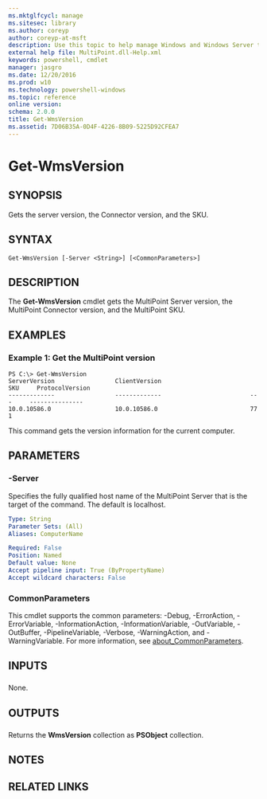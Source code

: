```yaml
---
ms.mktglfcycl: manage
ms.sitesec: library
ms.author: coreyp
author: coreyp-at-msft
description: Use this topic to help manage Windows and Windows Server technologies with Windows PowerShell.
external help file: MultiPoint.dll-Help.xml
keywords: powershell, cmdlet
manager: jasgro
ms.date: 12/20/2016
ms.prod: w10
ms.technology: powershell-windows
ms.topic: reference
online version: 
schema: 2.0.0
title: Get-WmsVersion
ms.assetid: 7D06B35A-0D4F-4226-8B09-5225D92CFEA7
---
```


# Get-WmsVersion

## SYNOPSIS
Gets the server version, the Connector version, and the SKU.

## SYNTAX

```
Get-WmsVersion [-Server <String>] [<CommonParameters>]
```

## DESCRIPTION
The **Get-WmsVersion** cmdlet gets the MultiPoint Server version, the MultiPoint Connector version, and the MultiPoint SKU.

## EXAMPLES

### Example 1: Get the MultiPoint version
```
PS C:\> Get-WmsVersion
ServerVersion                 ClientVersion                         SKU     ProtocolVersion
-------------                 -------------                         ---     ---------------
10.0.10586.0                  10.0.10586.0                          77      1
```

This command gets the version information for the current computer.

## PARAMETERS

### -Server
Specifies the fully qualified host name of the MultiPoint Server that is the target of the command.
The default is localhost.

```yaml
Type: String
Parameter Sets: (All)
Aliases: ComputerName

Required: False
Position: Named
Default value: None
Accept pipeline input: True (ByPropertyName)
Accept wildcard characters: False
```

### CommonParameters
This cmdlet supports the common parameters: -Debug, -ErrorAction, -ErrorVariable, -InformationAction, -InformationVariable, -OutVariable, -OutBuffer, -PipelineVariable, -Verbose, -WarningAction, and -WarningVariable. For more information, see [about_CommonParameters](http://go.microsoft.com/fwlink/?LinkID=113216).

## INPUTS

###  
None.

## OUTPUTS

###  
Returns the **WmsVersion** collection as **PSObject** collection.

## NOTES

## RELATED LINKS

